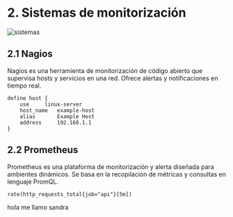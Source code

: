 # 2. Sistemas de monitorización

![sistemas](/img/Prometeus-VS-nagios-VS-pandora.png)
## 2.1 Nagios

Nagios es una herramienta de monitorización de código abierto que supervisa hosts y servicios en una red. Ofrece alertas y notificaciones en tiempo real.

```
define host {
    use     linux-server
    host_name   example-host
    alias       Example Host
    address     192.168.1.1
}

```
## 2.2 Prometheus

Prometheus es una plataforma de monitorización y alerta diseñada para ambientes dinámicos. Se basa en la recopilación de métricas y consultas en lenguaje PromQL.

```
rate(http_requests_total{job="api"}[5m])

```

hola
me llamo sandra